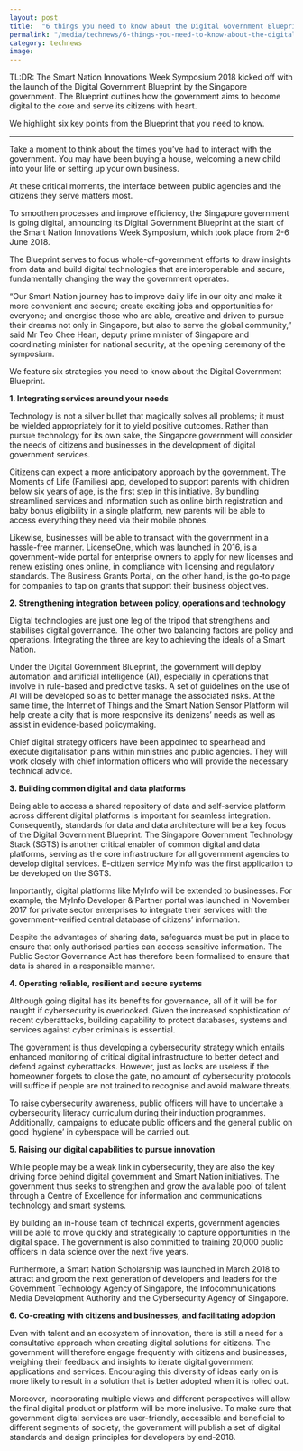 ```yaml
---
layout: post
title:  "6 things you need to know about the Digital Government Blueprint"
permalink: "/media/technews/6-things-you-need-to-know-about-the-digital-government-blueprint"
category: technews
image: 
---
```


TL:DR: The Smart Nation Innovations Week Symposium 2018 kicked off with the launch of the Digital Government Blueprint by the Singapore government. The Blueprint outlines how the government aims to become digital to the core and serve its citizens with heart. 

We highlight six key points from the Blueprint that you need to know.

---

Take a moment to think about the times you’ve had to interact with the government. You may have been buying a house, welcoming a new child into your life or setting up your own business. 
 
At these critical moments, the interface between public agencies and the citizens they serve matters most.

To smoothen processes and improve efficiency, the Singapore government is going digital, announcing its Digital Government Blueprint at the start of the Smart Nation Innovations Week Symposium, which took place from 2-6 June 2018. 

The Blueprint serves to focus whole-of-government efforts to draw insights from data and build digital technologies that are interoperable and secure, fundamentally changing the way the government operates.

“Our Smart Nation journey has to improve daily life in our city and make it more convenient and secure; create exciting jobs and opportunities for everyone; and energise those who are able, creative and driven to pursue their dreams not only in Singapore, but also to serve the global community,” said Mr Teo Chee Hean, deputy prime minister of Singapore and coordinating minister for national security, at the opening ceremony of the symposium.

We feature six strategies you need to know about the Digital Government Blueprint.


**1. Integrating services around your needs**

Technology is not a silver bullet that magically solves all problems; it must be wielded appropriately for it to yield positive outcomes. Rather than pursue technology for its own sake, the Singapore government will consider the needs of citizens and businesses in the development of digital government services.

Citizens can expect a more anticipatory approach by the government. The Moments of Life (Families) app, developed to support parents with children below six years of age, is the first step in this initiative. By bundling streamlined services and information such as online birth registration and baby bonus eligibility in a single platform, new parents will be able to access everything they need via their mobile phones.

Likewise, businesses will be able to transact with the government in a hassle-free manner. LicenseOne, which was launched in 2016, is a government-wide portal for enterprise owners to apply for new licenses and renew existing ones online, in compliance with licensing and regulatory standards. The Business Grants Portal, on the other hand, is the go-to page for companies to tap on grants that support their business objectives.


**2. Strengthening integration between policy, operations and technology**

Digital technologies are just one leg of the tripod that strengthens and stabilises digital governance. The other two balancing factors are policy and operations. Integrating the three are key to achieving the ideals of a Smart Nation.

Under the Digital Government Blueprint, the government will deploy automation and artificial intelligence (AI), especially in operations that involve in rule-based and predictive tasks. A set of guidelines on the use of AI will be developed so as to better manage the associated risks. At the same time, the Internet of Things and the Smart Nation Sensor Platform will help create a city that is more responsive its denizens’ needs as well as assist in evidence-based policymaking. 

Chief digital strategy officers have been appointed to spearhead and execute digitalisation plans within ministries and public agencies. They will work closely with chief information officers who will provide the necessary technical advice.


**3. Building common digital and data platforms**

Being able to access a shared repository of data and self-service platform  across different digital platforms is important for seamless integration. Consequently, standards for data and data architecture will be a key focus of the Digital Government Blueprint. The Singapore Government Technology Stack (SGTS) is another critical enabler of common digital and data platforms, serving as the core infrastructure for all government agencies to develop digital services. E-citizen service MyInfo was the first application to be developed on the SGTS.

Importantly, digital platforms like MyInfo will be extended to businesses. For example, the MyInfo Developer & Partner portal was launched in November 2017 for private sector enterprises to integrate their services with the government-verified central database of citizens’ information. 

Despite the advantages of sharing data, safeguards must be put in place to ensure that only authorised parties can access sensitive information. The Public Sector Governance Act has therefore been formalised to ensure that data is shared in a responsible manner. 


**4. Operating reliable, resilient and secure systems**

Although going digital has its benefits for governance, all of it will be for naught if cybersecurity is overlooked. Given the increased sophistication of recent cyberattacks, building capability to protect databases, systems and services against cyber criminals is essential. 
 
The government is thus developing a cybersecurity strategy which entails enhanced monitoring of critical digital infrastructure to better detect and defend against cyberattacks. However, just as locks are useless if the homeowner forgets to close the gate, no amount of cybersecurity protocols will suffice if people are not trained to recognise and avoid malware threats.

To raise cybersecurity awareness, public officers will have to undertake a cybersecurity literacy curriculum during their induction programmes. Additionally, campaigns to educate public officers and the general public on good ‘hygiene’ in cyberspace will be carried out. 


**5. Raising our digital capabilities to pursue innovation**

While people may be a weak link in cybersecurity, they are also the key driving force behind digital government and Smart Nation initiatives. The government thus seeks to strengthen and grow the available pool of talent through a Centre of Excellence for information and communications technology and smart systems.

By building an in-house team of technical experts, government agencies will be able to move quickly and strategically to capture opportunities in the digital space. The government is also committed to training 20,000 public officers in data science over the next five years.

Furthermore, a Smart Nation Scholarship was launched in March 2018 to attract and groom the next generation of developers and leaders for the Government Technology Agency of Singapore, the Infocommunications Media Development Authority and the Cybersecurity Agency of Singapore. 


**6. Co-creating with citizens and businesses, and facilitating adoption**

Even with talent and an ecosystem of innovation, there is still a need for a consultative approach when creating digital solutions for citizens. The government will therefore engage frequently with citizens and businesses, weighing their feedback and insights to iterate digital government applications and services. Encouraging this diversity of ideas early on is more likely to result in a solution that is better adopted when it is rolled out.

Moreover, incorporating multiple views and different perspectives will allow the final digital product or platform will be more inclusive. To make sure that government digital services are user-friendly, accessible and beneficial to different segments of society, the government will publish a set of digital standards and design principles for developers by end-2018.
